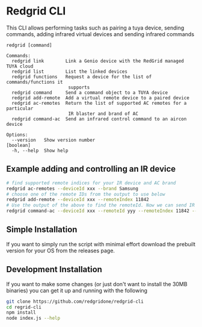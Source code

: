 # Redgrid CLI

This CLI allows performing tasks such as pairing a tuya device, sending commands, adding infrared virtual devices and sending infrared commands

```
redgrid [command]

Commands:
  redgrid link        Link a Genio device with the RedGrid managed TUYA cloud
  redgrid list        List the linked devices
  redgrid functions   Request a device for the list of commands/functions it
                       supports
  redgrid command     Send a command object to a TUYA device
  redgrid add-remote  Add a virtual remote device to a paired device
  redgrid ac-remotes  Return the list of supported AC remotes for a particular
                       IR blaster and brand of AC
  redgrid command-ac  Send an infrared control command to an aircon device

Options:
  --version   Show version number                                      [boolean]
  -h, --help  Show help  

```

## Example adding and controlling an IR device

```bash
# find supported remote indices for your IR device and AC brand
redgrid ac-remotes --deviceId xxx --brand Samsung
# choose one of the remote IDs from the output to use below
redgrid add-remote --deviceId xxx --remoteIndex 11842
# Use the output of the above to find the remoteId. Now we can send IR commands to control AC units
redgrid command-ac --deviceId xxx --remoteId yyy --remoteIndex 11842 --command '{"power": 1, "temp": 25}'
```

## Simple Installation

If you want to simply run the script with minimal effort download the prebuilt version for your OS from the releases page.

## Development Installation

If you want to make some changes (or just don't want to install the 30MB binaries) you can get it up and running with the following

```bash
git clone https://github.com/redgridone/redgrid-cli
cd regrid-cli
npm install
node index.js --help
```
